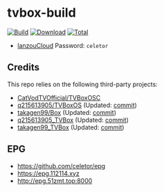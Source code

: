 # tvbox-build

[![Build](https://img.shields.io/github/actions/workflow/status/mr-pangpang/tvbox-build/build.yml?branch=main&logo=github&label=Build)](https://github.com/mr-pangpang/tvbox-build/actions)
[![Download](https://img.shields.io/github/v/release/mr-pangpang/tvbox-build?color=orange&logoColor=orange&label=Download&logo=DocuSign)](https://github.com/mr-pangpang/tvbox-build/releases/latest) 
[![Total](https://shields.io/github/downloads/mr-pangpang/tvbox-build/total?logo=Bookmeter&label=Counts&logoColor=blue&color=blue)](https://github.com/mr-pangpang/tvbox-build/releases)

+ [lanzouCloud](https://wwi.lanzoup.com/b0dah3rlc)  Password: `celetor`

## Credits
This repo relies on the following third-party projects:
- [CatVodTVOfficial/TVBoxOSC](https://github.com/CatVodTVOfficial/TVBoxOSC)
- [q215613905/TVBoxOS](https://github.com/q215613905/TVBoxOS) (Updated: [commit](./log/q215613905.txt))
- [takagen99/Box](https://github.com/takagen99/Box) (Updated: [commit](./log/takagen99.txt))
- [q215613905_TVBox](https://github.com/mr-pangpang/q215613905_TVBox) (Updated: [commit](./log/q215613905.txt))
- [takagen99_TVBox](https://github.com/mr-pangpang/takagen99_TVBox) (Updated: [commit](./log/takagen99.txt))

## EPG
- https://github.com/celetor/epg
- https://epg.112114.xyz
- http://epg.51zmt.top:8000
